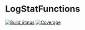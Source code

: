 # LogStatFunctions

[![Build Status](https://github.com/cossio/LogStatFunctions.jl/actions/workflows/CI.yml/badge.svg?branch=main)](https://github.com/cossio/LogStatFunctions.jl/actions/workflows/CI.yml?query=branch%3Amain)
[![Coverage](https://codecov.io/gh/cossio/LogStatFunctions.jl/branch/main/graph/badge.svg)](https://codecov.io/gh/cossio/LogStatFunctions.jl)
